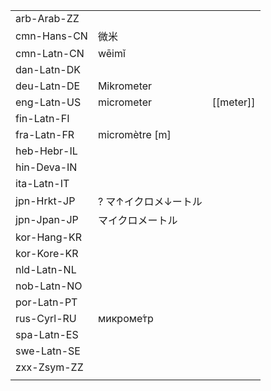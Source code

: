 | | | |
|-|-|-|
| arb-Arab-ZZ |  |  |
| cmn-Hans-CN | 微米 |  |
| cmn-Latn-CN | wēimǐ |  |
| dan-Latn-DK |  |  |
| deu-Latn-DE | Mikrometer |  |
| eng-Latn-US | micrometer | [[meter]] |
| fin-Latn-FI |  |  |
| fra-Latn-FR | micromètre [m] |  |
| heb-Hebr-IL |  |  |
| hin-Deva-IN |  |  |
| ita-Latn-IT |  |  |
| jpn-Hrkt-JP | ? マ↑イクロメ↓ートル |  |
| jpn-Jpan-JP | マイクロメートル |  |
| kor-Hang-KR |  |  |
| kor-Kore-KR |  |  |
| nld-Latn-NL |  |  |
| nob-Latn-NO |  |  |
| por-Latn-PT |  |  |
| rus-Cyrl-RU | микроме́тр |  |
| spa-Latn-ES |  |  |
| swe-Latn-SE |  |  |
| zxx-Zsym-ZZ |  |  |
|  |  |  |
